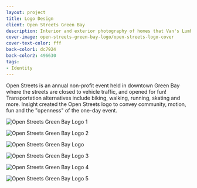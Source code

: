 ```yaml
---
layout: project
title: Logo Design
client: Open Streets Green Bay
description: Interior and exterior photography of homes that Van's Lumber has built.
cover-image: open-streets-green-bay-logo/open-streets-logo-cover
cover-text-color: fff
back-color1: dc7924
back-color2: 496630
tags:
- Identity
---
```


Open Streets is an annual non-profit event held in downtown Green Bay where the streets are closed to vehicle traffic, and opened for fun! Transportation alternatives include biking, walking, running, skating and more. Insight created the Open Streets logo to convey community, motion, fun and the "openness" of the one-day event.

<div class="images">

<img class="full fit" data-aos="fade-up" data-featherlight="/img/projects/open-streets-green-bay-logo/open-streets-logo-1.jpg" src="/img/projects/open-streets-green-bay-logo/open-streets-logo-1.jpg"
alt="Open Streets Green Bay Logo 1"
srcset="
/img/projects/open-streets-green-bay-logo/open-streets-logo-1-2400.jpg 2400w,
/img/projects/open-streets-green-bay-logo/open-streets-logo-1-1800.jpg 1800w,
/img/projects/open-streets-green-bay-logo/open-streets-logo-1-1200.jpg 1200w,
/img/projects/open-streets-green-bay-logo/open-streets-logo-1-900.jpg 900w,
/img/projects/open-streets-green-bay-logo/open-streets-logo-1-600.jpg 600w,
/img/projects/open-streets-green-bay-logo/open-streets-logo-1-400.jpg 400w" />

<img class="third first fit" data-aos="fade-up" data-featherlight="/img/projects/open-streets-green-bay-logo/open-streets-logo-2.jpg" src="/img/projects/open-streets-green-bay-logo/open-streets-logo-2.jpg"
alt="Open Streets Green Bay Logo 2"
srcset="
/img/projects/open-streets-green-bay-logo/open-streets-logo-2-2400.jpg 2400w,
/img/projects/open-streets-green-bay-logo/open-streets-logo-2-1800.jpg 1800w,
/img/projects/open-streets-green-bay-logo/open-streets-logo-2-1200.jpg 1200w,
/img/projects/open-streets-green-bay-logo/open-streets-logo-2-900.jpg 900w,
/img/projects/open-streets-green-bay-logo/open-streets-logo-2-600.jpg 600w,
/img/projects/open-streets-green-bay-logo/open-streets-logo-2-400.jpg 400w" />

<img class="third fit" data-aos="fade-up" data-aos-delay="200" data-featherlight="/img/projects/open-streets-green-bay-logo/open-streets-logo.jpg" src="/img/projects/open-streets-green-bay-logo/open-streets-logo.jpg"
alt="Open Streets Green Bay Logo"
srcset="
/img/projects/open-streets-green-bay-logo/open-streets-logo-2400.jpg 2400w,
/img/projects/open-streets-green-bay-logo/open-streets-logo-1800.jpg 1800w,
/img/projects/open-streets-green-bay-logo/open-streets-logo-1200.jpg 1200w,
/img/projects/open-streets-green-bay-logo/open-streets-logo-900.jpg 900w,
/img/projects/open-streets-green-bay-logo/open-streets-logo-600.jpg 600w,
/img/projects/open-streets-green-bay-logo/open-streets-logo-400.jpg 400w" />

<img class="third last fit" data-aos="fade-up" data-aos-delay="200" data-featherlight="/img/projects/open-streets-green-bay-logo/open-streets-logo-3.jpg" src="/img/projects/open-streets-green-bay-logo/open-streets-logo-3.jpg"
alt="Open Streets Green Bay Logo 3"
srcset="
/img/projects/open-streets-green-bay-logo/open-streets-logo-3-2400.jpg 2400w,
/img/projects/open-streets-green-bay-logo/open-streets-logo-3-1800.jpg 1800w,
/img/projects/open-streets-green-bay-logo/open-streets-logo-3-1200.jpg 1200w,
/img/projects/open-streets-green-bay-logo/open-streets-logo-3-900.jpg 900w,
/img/projects/open-streets-green-bay-logo/open-streets-logo-3-600.jpg 600w,
/img/projects/open-streets-green-bay-logo/open-streets-logo-3-400.jpg 400w" />

<img class="half first fit" data-aos="fade-up" data-featherlight="/img/projects/open-streets-green-bay-logo/open-streets-logo-4.jpg" src="/img/projects/open-streets-green-bay-logo/open-streets-logo-4.jpg"
alt="Open Streets Green Bay Logo 4"
srcset="
/img/projects/open-streets-green-bay-logo/open-streets-logo-4-2400.jpg 2400w,
/img/projects/open-streets-green-bay-logo/open-streets-logo-4-1800.jpg 1800w,
/img/projects/open-streets-green-bay-logo/open-streets-logo-4-1200.jpg 1200w,
/img/projects/open-streets-green-bay-logo/open-streets-logo-4-900.jpg 900w,
/img/projects/open-streets-green-bay-logo/open-streets-logo-4-600.jpg 600w,
/img/projects/open-streets-green-bay-logo/open-streets-logo-4-400.jpg 400w" />

<img class="half last fit" data-aos="fade-up" data-aos-delay="200" data-featherlight="/img/projects/open-streets-green-bay-logo/open-streets-logo-5.jpg" src="/img/projects/open-streets-green-bay-logo/open-streets-logo-5.jpg"
alt="Open Streets Green Bay Logo 5"
srcset="
/img/projects/open-streets-green-bay-logo/open-streets-logo-5-2400.jpg 2400w,
/img/projects/open-streets-green-bay-logo/open-streets-logo-5-1800.jpg 1800w,
/img/projects/open-streets-green-bay-logo/open-streets-logo-5-1200.jpg 1200w,
/img/projects/open-streets-green-bay-logo/open-streets-logo-5-900.jpg 900w,
/img/projects/open-streets-green-bay-logo/open-streets-logo-5-600.jpg 600w,
/img/projects/open-streets-green-bay-logo/open-streets-logo-5-400.jpg 400w" />

</div>
